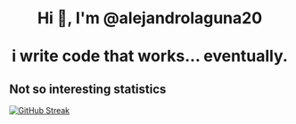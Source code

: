 <h1 align="center">Hi 👋, I'm @alejandrolaguna20 <br><br> i write code that works... eventually.</h1>

<h2> Not so interesting statistics </h2>
<a href="https://git.io/streak-stats"><img src="https://github-readme-streak-stats.herokuapp.com?user=alejandrolaguna20&theme=rose-pine&hide_border=true&date_format=j%20M%5B%20Y%5D" alt="GitHub Streak" /></a>

